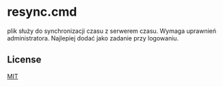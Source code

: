 # resync.cmd

plik służy do synchronizacji czasu z serwerem czasu. Wymaga uprawnień administratora. Najlepiej dodać jako zadanie przy logowaniu.



## License
[MIT](https://choosealicense.com/licenses/mit/)